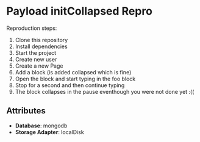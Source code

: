 # Payload initCollapsed Repro

Reproduction steps:

1. Clone this repository
2. Install dependencies
3. Start the project
4. Create new user
5. Create a new Page
6. Add a block (is added collapsed which is fine)
7. Open the block and start typing in the foo block
8. Stop for a second and then continue typing
9. The block collapses in the pause eventhough you were not done yet :((

## Attributes

- **Database**: mongodb
- **Storage Adapter**: localDisk
